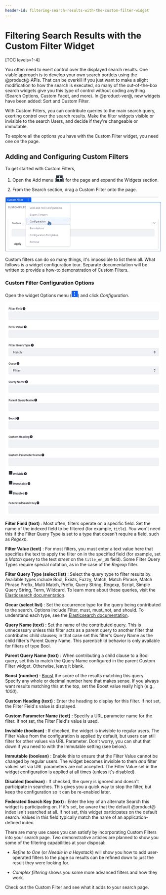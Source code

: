 ```yaml
---
header-id: filtering-search-results-with-the-custom-filter-widget
---
```


# Filtering Search Results with the Custom Filter Widget

[TOC levels=1-4]

You often need to exert control over the displayed search results. One viable
approach is to develop your own search portlets using the @product@ APIs. That
can be overkill if you just want to make a slight modification to how the search
is executed, so many of the out-of-the-box search widgets give you this type of
control without coding anything (Search Options, Custom Facet, and more). In
@product-ver@, new widgets have been added: Sort and Custom Filter.

With Custom Filters, you can contribute queries to the main search query,
exerting control over the search results. Make the filter widgets visible or
invisible to the search Users, and decide if they're changeable or immutable.

To explore all the options you have with the Custom Filter widget, you need one
on the page.

## Adding and Configuring Custom Filters

To get started with Custom Filters,

1. Open the Add menu (![Add](../../../images/icon-add-widget.png)) for the page and
   expand the Widgets section.

2.  From the Search section, drag a Custom Filter onto the page.

![Figure 1: A custom filter has no impact until it's configured.](../../../images/search-custom-filter.png)

Custom filters can do so many things, it's impossible to list them all. What
follows is a widget configuration tour. Separate documentation will be written
to provide a how-to demonstration of Custom Filters.

### Custom Filter Configuration Options

Open the widget Options menu (![Options](../../../images/icon-app-options.png)) and
click _Configuration_.

![Figure 2: Once the Custom Filter is added to the page, mold it like soft clay into the beautiful sculpture you've envisioned.](../../../images/search-custom-filter-configuration.png)


**Filter Field (text)**
: Most often, filters operate on a specific field. Set the name of the indexed
field to be filtered (for example, `title`). You won't need this if the Filter
Query Type is set to a type that doesn't require a field, such as _Regexp_.

**Filter Value (text)**
: For most filters, you must enter a text value here that specifies the
text to apply the filter on in the specified field (for example, set a _Match_
query to the text _street_ on the `title_en_US` field). Some Filter Query Types
require special notation, as in the case of the _Regexp_ filter. 

**Filter Query Type (select list)**
: Select the query type to filter results by. Available types include Bool,
Exists, Fuzzy, Match, Match Phrase, Match Phrase Prefix, Multi Match, Prefix,
Query String, Regexp, Script, Simple Query String, Term, Wildcard. To learn more
about these queries, visit the [Elasticsearch documentation](https://www.elastic.co/guide/en/elasticsearch/reference/6.5/query-dsl.html).

**Occur (select list)**
: Set the occurrence type for the query being contributed to the search. Options
include Filter, must, must_not, and should. To understand each type, see the
[Elasticsearch
documentation](https://www.elastic.co/guide/en/elasticsearch/reference/6.5/query-dsl-bool-query.html). 

**Query Name (text)**
: Set the name of the contributed query. This is unnecessary unless this filter
acts as a parent query to another filter that contributes child clauses; in
that case set this filter's Query Name as the child filter's Parent Query Name.
This parent/child behavior is only available for filters of type Bool.

**Parent Query Name (text)**
: When contributing a child clause to a Bool query, set this to match the Query
Name configured in the parent Custom Filter widget. Otherwise, leave it blank.

**Boost (number)**
: [Boost](https://www.elastic.co/guide/en/elasticsearch/reference/current/query-dsl-term-query.html#term-field-params)
the score of the results matching this query. Specify any whole or decimal
number here that makes sense. If you always want results matching this at the
top, set the Boost value really high (e.g., _1000_).

**Custom Heading (text)**
: Enter the heading to display for this filter. If not set, the Filter Field's
value is displayed.

**Custom Parameter Name (text)**
: Specify a URL parameter name for the filter. If not set, the Filter Field's
value is used.

**Invisible (boolean)**
: If checked, the widget is invisible to regular users. The Filter Value from
the configuration is applied by default, but users can still filter for other
values via URL Parameter. Don't worry, you can shut that down if you need to
with the Immutable setting (see below).

**Immutable (boolean)**
: Enable this to ensure that the Filter Value cannot be changed by regular
users. The widget becomes invisible to them _and_ filter values set via URL
parameters are not accepted. The Filter Value set in the widget configuration is
applied at all times (unless it's disabled).

**Disabled (boolean)**
: If checked, the query is ignored and doesn't participate in searches. This
gives you a quick way to stop the filter, but keep the configuration so it can
be re-enabled later.

**Federated Search Key (text)**
: Enter the key of an alternate Search this widget is participating on. If it's
set, be aware that the default @product@ index isn't searched at all. If not
set, this widget participates on the default search. Values in this field
typically match the name of an application-defined index.

There are many use cases you can satisfy by incorporating Custom Filters into
your search page. Two demonstrative articles are planned to show you some of
the filtering capabilities at your disposal:

- _Refine to One_ (or _Needle in a Haystack_) will show you how to add
  user-operated filters to the page so results can be refined down to just the
  result they were looking for.

- _Complex filtering_ shows you some more advanced filters and how they work.

Check out the Custom Filter and see what it adds to your search page.

